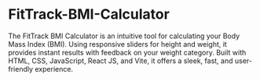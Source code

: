 # FitTrack-BMI-Calculator
The FitTrack BMI Calculator is an intuitive tool for calculating your Body Mass Index (BMI). Using responsive sliders for height and weight, it provides instant results with feedback on your weight category. Built with HTML, CSS, JavaScript, React JS, and Vite, it offers a sleek, fast, and user-friendly experience.
